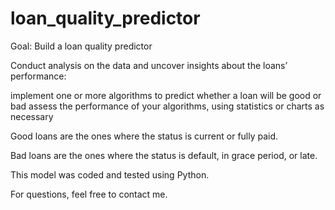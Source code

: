 # loan_quality_predictor


Goal: Build a loan quality predictor

Conduct analysis on the data and uncover insights about the loans’ performance:

implement one or more algorithms to predict whether a loan will be good or bad
assess the performance of your algorithms, using statistics or charts as necessary

Good loans are the ones where the status is current or fully paid. 

Bad loans are the ones where the status is default, in grace period, or late.

This model was coded and tested using Python. 

For questions, feel free to contact me.
